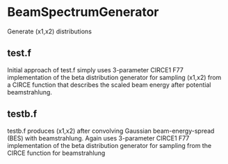 # BeamSpectrumGenerator
Generate (x1,x2) distributions

## test.f
Initial approach of test.f simply uses 3-parameter CIRCE1 F77 implementation 
of the beta distribution generator for sampling (x1,x2) from a CIRCE function 
that describes the scaled beam energy after potential beamstrahlung.

## testb.f
testb.f produces (x1,x2) after convolving 
Gaussian beam-energy-spread (BES) with beamstrahlung.
Again uses 3-parameter CIRCE1 F77 implementation of the beta distribution 
generator for sampling from the CIRCE function for beamstrahlung
